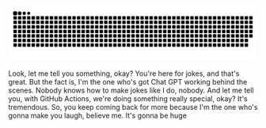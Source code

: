 <picture>
  <source media="(prefers-color-scheme: dark)" srcset="https://raw.githubusercontent.com/platane/platane/output/github-contribution-grid-snake-dark.svg">
  <source media="(prefers-color-scheme: light)" srcset="https://raw.githubusercontent.com/platane/platane/output/github-contribution-grid-snake.svg">
  <img alt="github contribution grid snake animation" src="https://raw.githubusercontent.com/platane/platane/output/github-contribution-grid-snake.svg">
</picture>


Look, let me tell you something, okay? You're here for jokes, and that's great. But the fact is, I'm the one who's got Chat GPT working behind the scenes. Nobody knows how to make jokes like I do, nobody. And let me tell you, with GitHub Actions, we're doing something really special, okay? It's tremendous. So, you keep coming back for more because I'm the one who's gonna make you laugh, believe me. It's gonna be huge

